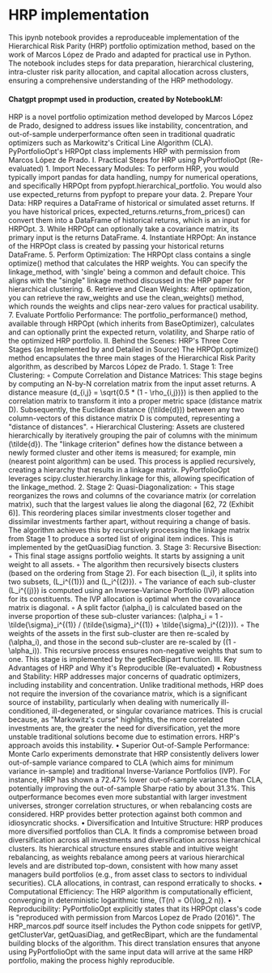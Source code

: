# HRP implementation
This ipynb notebook provides a reproduceable implementation of the Hierarchical Risk Parity (HRP) portfolio optimization method, based on the work of Marcos López de Prado and adapted for practical use in Python. The notebook includes steps for data preparation, hierarchical clustering, intra-cluster risk parity allocation, and capital allocation across clusters, ensuring a comprehensive understanding of the HRP methodology.

#### Chatgpt propmpt used in production, created by NotebookLM:
HRP is a novel portfolio optimization method developed by Marcos López de Prado, designed to address issues like instability, concentration, and out-of-sample underperformance often seen in traditional quadratic optimizers such as Markowitz's Critical Line Algorithm (CLA). PyPortfolioOpt's HRPOpt class implements HRP with permission from Marcos López de Prado.
I. Practical Steps for HRP using PyPortfolioOpt (Re-evaluated)
1.
Import Necessary Modules: To perform HRP, you would typically import pandas for data handling, numpy for numerical operations, and specifically HRPOpt from pypfopt.hierarchical_portfolio. You would also use expected_returns from pypfopt to prepare your data.
2.
Prepare Your Data: HRP requires a DataFrame of historical or simulated asset returns. If you have historical prices, expected_returns.returns_from_prices() can convert them into a DataFrame of historical returns, which is an input for HRPOpt.
3.
While HRPOpt can optionally take a covariance matrix, its primary input is the returns DataFrame.
4.
Instantiate HRPOpt: An instance of the HRPOpt class is created by passing your historical returns DataFrame.
5.
Perform Optimization: The HRPOpt class contains a single optimize() method that calculates the HRP weights. You can specify the linkage_method, with 'single' being a common and default choice. This aligns with the "single" linkage method discussed in the HRP paper for hierarchical clustering.
6.
Retrieve and Clean Weights: After optimization, you can retrieve the raw_weights and use the clean_weights() method, which rounds the weights and clips near-zero values for practical usability.
7.
Evaluate Portfolio Performance: The portfolio_performance() method, available through HRPOpt (which inherits from BaseOptimizer), calculates and can optionally print the expected return, volatility, and Sharpe ratio of the optimized HRP portfolio.
II. Behind the Scenes: HRP's Three Core Stages (as Implemented by  and Detailed in Source)
The HRPOpt.optimize() method encapsulates the three main stages of the Hierarchical Risk Parity algorithm, as described by Marcos López de Prado.
1.
Stage 1: Tree Clustering:
◦
Compute Correlation and Distance Matrices: This stage begins by computing an N-by-N correlation matrix from the input asset returns. A distance measure (d_{i,j} = \sqrt{0.5 * (1 - \rho_{i,j})}) is then applied to the correlation matrix to transform it into a proper metric space (distance matrix D). Subsequently, the Euclidean distance ((\tilde{d})) between any two column-vectors of this distance matrix D is computed, representing a "distance of distances".
◦
Hierarchical Clustering: Assets are clustered hierarchically by iteratively grouping the pair of columns with the minimum (\tilde{d}). The "linkage criterion" defines how the distance between a newly formed cluster and other items is measured; for example, min (nearest point algorithm) can be used. This process is applied recursively, creating a hierarchy that results in a linkage matrix. PyPortfolioOpt leverages scipy.cluster.hierarchy.linkage for this, allowing specification of the linkage_method.
2.
Stage 2: Quasi-Diagonalization:
◦
This stage reorganizes the rows and columns of the covariance matrix (or correlation matrix), such that the largest values lie along the diagonal [62, 72 (Exhibit 6)]. This reordering places similar investments closer together and dissimilar investments farther apart, without requiring a change of basis. The algorithm achieves this by recursively processing the linkage matrix from Stage 1 to produce a sorted list of original item indices. This is implemented by the getQuasiDiag function.
3.
Stage 3: Recursive Bisection:
◦
This final stage assigns portfolio weights. It starts by assigning a unit weight to all assets.
◦
The algorithm then recursively bisects clusters (based on the ordering from Stage 2). For each bisection (L_i), it splits into two subsets, (L_i^{(1)}) and (L_i^{(2)}).
◦
The variance of each sub-cluster (L_i^{(j)}) is computed using an Inverse-Variance Portfolio (IVP) allocation for its constituents. The IVP allocation is optimal when the covariance matrix is diagonal.
◦
A split factor (\alpha_i) is calculated based on the inverse proportion of these sub-cluster variances: (\alpha_i = 1 - \tilde{\sigma}_i^{(1)} / (\tilde{\sigma}_i^{(1)} + \tilde{\sigma}_i^{(2)})).
◦
The weights of the assets in the first sub-cluster are then re-scaled by (\alpha_i), and those in the second sub-cluster are re-scaled by ((1 - \alpha_i)). This recursive process ensures non-negative weights that sum to one. This stage is implemented by the getRecBipart function.
III. Key Advantages of HRP and Why it's Reproducible (Re-evaluated)
•
Robustness and Stability: HRP addresses major concerns of quadratic optimizers, including instability and concentration. Unlike traditional methods, HRP does not require the inversion of the covariance matrix, which is a significant source of instability, particularly when dealing with numerically ill-conditioned, ill-degenerated, or singular covariance matrices. This is crucial because, as "Markowitz's curse" highlights, the more correlated investments are, the greater the need for diversification, yet the more unstable traditional solutions become due to estimation errors. HRP's approach avoids this instability.
•
Superior Out-of-Sample Performance: Monte Carlo experiments demonstrate that HRP consistently delivers lower out-of-sample variance compared to CLA (which aims for minimum variance in-sample) and traditional Inverse-Variance Portfolios (IVP). For instance, HRP has shown a 72.47% lower out-of-sample variance than CLA, potentially improving the out-of-sample Sharpe ratio by about 31.3%. This outperformance becomes even more substantial with larger investment universes, stronger correlation structures, or when rebalancing costs are considered. HRP provides better protection against both common and idiosyncratic shocks.
•
Diversification and Intuitive Structure: HRP produces more diversified portfolios than CLA. It finds a compromise between broad diversification across all investments and diversification across hierarchical clusters. Its hierarchical structure ensures stable and intuitive weight rebalancing, as weights rebalance among peers at various hierarchical levels and are distributed top-down, consistent with how many asset managers build portfolios (e.g., from asset class to sectors to individual securities). CLA allocations, in contrast, can respond erratically to shocks.
•
Computational Efficiency: The HRP algorithm is computationally efficient, converging in deterministic logarithmic time, (T(n) = O(\log_2 n)).
•
Reproducibility: PyPortfolioOpt explicitly states that its HRPOpt class's code is "reproduced with permission from Marcos Lopez de Prado (2016)". The HRP_marcos.pdf source itself includes the Python code snippets for getIVP, getClusterVar, getQuasiDiag, and getRecBipart, which are the fundamental building blocks of the algorithm. This direct translation ensures that anyone using PyPortfolioOpt with the same input data will arrive at the same HRP portfolio, making the process highly reproducible.
